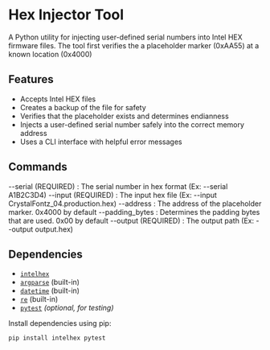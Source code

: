 # Hex Injector Tool

A Python utility for injecting user-defined serial numbers into Intel HEX firmware files.
The tool first verifies the a placeholder marker (0xAA55) at a known location (0x4000)

## Features

- Accepts Intel HEX files
- Creates a backup of the file for safety
- Verifies that the placeholder exists and determines endianness
- Injects a user-defined serial number safely into the correct memory address
- Uses a CLI interface with helpful error messages

## Commands

--serial (REQUIRED) : The serial number in hex format (Ex: --serial A1B2C3D4)
--input (REQUIRED) : The input hex file (Ex: --input CrystalFontz_04.production.hex)
--address : The address of the placeholder marker. 0x4000 by default
--padding_bytes : Determines the padding bytes that are used. 0x00 by default
--output (REQUIRED) : The output path (Ex: --output output.hex)

## Dependencies

- [`intelhex`](https://pypi.org/project/IntelHex/)
- [`argparse`](https://docs.python.org/3/library/argparse.html) (built-in)
- [`datetime`](https://docs.python.org/3/library/datetime.html) (built-in)
- [`re`](https://docs.python.org/3/library/re.html) (built-in)
- [`pytest`](https://pypi.org/project/pytest/) *(optional, for testing)*

Install dependencies using pip:

```bash
pip install intelhex pytest

